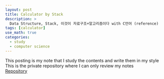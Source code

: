 ```yaml
---
layout: post
title: Calculator by Stack
description: >
  Data Structure, Stack, 이것이 자료구조+알고리즘이다 with C언어 (reference)
tags: [calculator]
use_math: true
categories:
  - study
  - computer science
---
```


This posting is my note that I study the contents and write them in my style <br>
This is the private repository where I can only review my notes<br>
[Repository](https://github.com/hyun-jin891/hidden-post-hyunjin891-github-blog/new/master/_posts/study/computer%20science)
